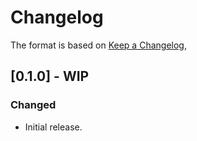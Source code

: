 # Changelog

The format is based on [Keep a Changelog](https://keepachangelog.com/en/1.0.0/),

## [0.1.0] - WIP

### Changed
- Initial release.